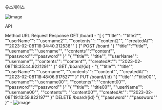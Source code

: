 
유스케이스

![image](https://user-images.githubusercontent.com/121265228/216917286-7540bdef-5153-4895-8aaf-72a8d5650237.png)

API

Method	URL	Request	Response
GET	/board	-	"[
    {
        ""title"": ""title2"",
        ""userName"": ""username2"",
        ""contents"": ""content2"",
        ""createdAt"": ""2023-02-08T18:34:40.312538""
    }
]"
POST	/board	"{
    ""title"":""title"",
    ""username"":""username"",
    ""contents"":""content"",
    ""password"":""password""
}"	"{
    ""title"": ""title"",
    ""userName"": ""username"",
    ""contents"": ""content"",
    ""createdAt"": ""2023-02-08T18:35:44.9221291""
}"
GET	/board/{id}	-	"{
    ""title"": ""title"",
    ""userName"": ""username"",
    ""contents"": ""content"",
    ""createdAt"": ""2023-02-08T18:48:06.917527""
}"
PUT	/board/{id}	"{
    ""title"":""title00"",
    ""username"":""username00"",
    ""contents"":""content00"",
    ""password"":""password""
}"	"{
    ""title"": ""title00"",
    ""userName"": ""username00"",
    ""contents"": ""content00"",
    ""createdAt"": ""2023-02-08T19:13:59.822197""
}"
DELETE	/board/{id}	"{
    ""password"":""password""
}"	-
![image](https://user-images.githubusercontent.com/121265228/217503603-2f48aa56-69d2-4b7b-8f00-0368ba6486f3.png)

